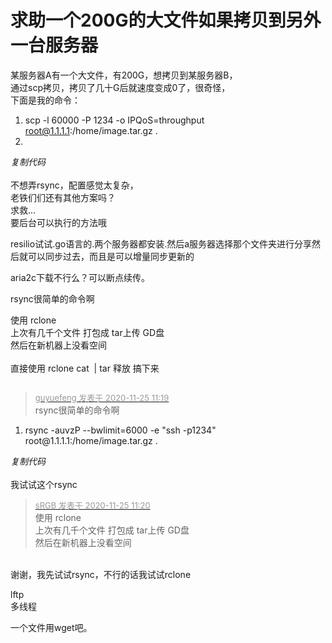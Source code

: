 # 求助一个200G的大文件如果拷贝到另外一台服务器


某服务器A有一个大文件，有200G，想拷贝到某服务器B，<br />
通过scp拷贝，拷贝了几十G后就速度变成0了，很奇怪，<br />
下面是我的命令：<br /><div class="blockcode"><div id="code_r22"><ol><li>scp -l 60000 -P 1234 -o IPQoS=throughput root@1.1.1.1:/home/image.tar.gz .<br /><li></ol></div><em onclick="copycode($('code_r22'));">复制代码</em></div><br />
不想弄rsync，配置感觉太复杂，<br />
老铁们们还有其他方案吗？<br />
求救...<br />
要后台可以执行的方法哦

resilio试试.go语言的.两个服务器都安装.然后a服务器选择那个文件夹进行分享然后就可以同步过去，而且是可以增量同步更新的

aria2c下载不行么？可以断点续传。<img src="static/image/smiley/default/tongue.gif" smilieid="7" border="0" alt="" />

rsync很简单的命令啊

使用 rclone<br />
上次有几千个文件 打包成 tar上传 GD盘<br />
然后在新机器上没看空间<br />
<br />
直接使用 rclone cat&nbsp;&nbsp;| tar 释放 搞下来

<img id="aimg_bGoFW" onclick="zoom(this, this.src, 0, 0, 0)" class="zoom" src="https://i.loli.net/2020/11/25/tPqDu1AFI2ipKSx.png" onmouseover="img_onmouseoverfunc(this)" onload="thumbImg(this)" border="0" alt="" />

<div class="quote"><blockquote><font size="2"><a href="https://www.hostloc.com/forum.php?mod=redirect&amp;goto=findpost&amp;pid=9513926&amp;ptid=771136" target="_blank"><font color="#999999">guyuefeng 发表于 2020-11-25 11:19</font></a></font><br />
rsync很简单的命令啊</blockquote></div><div class="blockcode"><div id="code_x11"><ol><li>rsync -auvzP --bwlimit=6000 -e &quot;ssh -p1234&quot; root@1.1.1.1:/home/image.tar.gz .</ol></div><em onclick="copycode($('code_x11'));">复制代码</em></div><br />
我试试这个rsync

<div class="quote"><blockquote><font size="2"><a href="https://www.hostloc.com/forum.php?mod=redirect&amp;goto=findpost&amp;pid=9513935&amp;ptid=771136" target="_blank"><font color="#999999">sRGB 发表于 2020-11-25 11:20</font></a></font><br />
使用 rclone<br />
上次有几千个文件 打包成 tar上传 GD盘<br />
然后在新机器上没看空间</blockquote></div><br />
谢谢，我先试试rsync，不行的话我试试rclone

lftp<br />
多线程

一个文件用wget吧。
